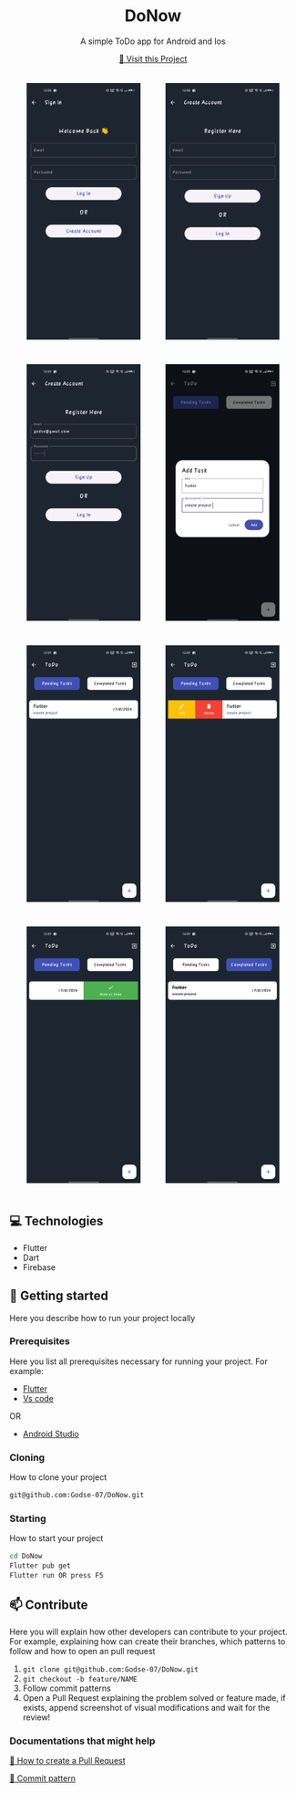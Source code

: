 
<h1 align="center" style="font-weight: bold;">DoNow</h1>


<p align="center">A simple ToDo app for Android and Ios</p>


<p align="center">
<a href="https://github.com/Godse-07/DoNow">📱 Visit this Project</a>
</p>

<p align="center">
  <img src="https://github.com/Godse-07/DoNow/blob/main/assests/1.jpg" alt="Web_Photo_Editor" width="200" height="450" style="margin: 20px;"/>
  <img src="https://github.com/Godse-07/DoNow/blob/main/assests/2.jpg" alt="Web_Photo_Editor" width="200" height="450" style="margin: 20px;"/>
  <img src="https://github.com/Godse-07/DoNow/blob/main/assests/3.jpg" alt="Web_Photo_Editor" width="200" height="450" style="margin: 20px;"/>
  <img src="https://github.com/Godse-07/DoNow/blob/main/assests/4.jpg" alt="Web_Photo_Editor" width="200" height="450" style="margin: 20px;"/>
  <img src="https://github.com/Godse-07/DoNow/blob/main/assests/5.jpg" alt="Web_Photo_Editor" width="200" height="450" style="margin: 20px;"/>
  <img src="https://github.com/Godse-07/DoNow/blob/main/assests/6.jpg" alt="Web_Photo_Editor" width="200" height="450" style="margin: 20px;"/>
  <img src="https://github.com/Godse-07/DoNow/blob/main/assests/7.jpg" alt="Web_Photo_Editor" width="200" height="450" style="margin: 20px;"/>
  <img src="https://github.com/Godse-07/DoNow/blob/main/assests/last.jpg" alt="Web_Photo_Editor" width="200" height="450" style="margin: 20px;"/>
</p>




<h2 id="technologies">💻 Technologies</h2>

- Flutter
- Dart
- Firebase

<h2 id="started">🚀 Getting started</h2>

Here you describe how to run your project locally

<h3>Prerequisites</h3>

Here you list all prerequisites necessary for running your project. For example:

- [Flutter](https://docs.flutter.dev/get-started/install)
- [Vs code](https://code.visualstudio.com/download)

OR

- [Android Studio](https://developer.android.com/studio)

<h3>Cloning</h3>

How to clone your project

```bash
git@github.com:Godse-07/DoNow.git
```

<h3>Starting</h3>

How to start your project

```bash
cd DoNow
Flutter pub get
Flutter run OR press F5
```

<h2 id="contribute">📫 Contribute</h2>

Here you will explain how other developers can contribute to your project. For example, explaining how can create their branches, which patterns to follow and how to open an pull request

1. `git clone git@github.com:Godse-07/DoNow.git`
2. `git checkout -b feature/NAME`
3. Follow commit patterns
4. Open a Pull Request explaining the problem solved or feature made, if exists, append screenshot of visual modifications and wait for the review!

<h3>Documentations that might help</h3>

[📝 How to create a Pull Request](https://www.atlassian.com/br/git/tutorials/making-a-pull-request)

[💾 Commit pattern](https://gist.github.com/joshbuchea/6f47e86d2510bce28f8e7f42ae84c716)
